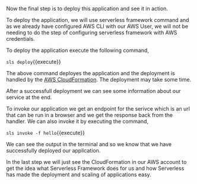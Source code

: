 Now the final step is to deploy this application and see it in action.

To deploy the application, we will use serverless framework command and as we already have configured
AWS CLI with our AWS User, we will not be needing to do the step of configuring serverless framework with AWS credentials.

To deploy the application execute the following command,

`sls deploy`{{execute}}

The above command deployes the application and the deployment is handled by the [AWS CloudFormation](https://aws.amazon.com/cloudformation/). The deployment may take some time.

After a successfull deployment we can see some information about our service at the end. 

To invoke our application we get an endpoint for the serivce which is an url that can be run in a browser and we get the response back from the handler. We can also invoke it by executing the command,

`sls invoke -f hello`{{execute}}

We can see the output in the terminal and so we know that we have successfully deployed our application.

In the last step we will just see the CloudFormation in our AWS account to get the idea what Serverless Framework does for us and how Serverless has made the deployment and scaling of applications easy.